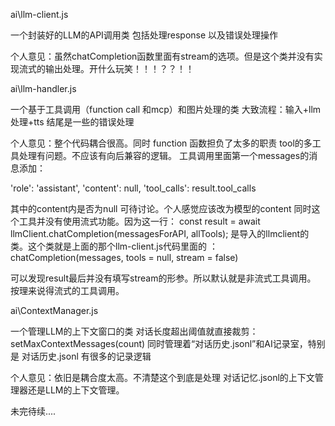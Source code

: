 ai\llm-client.js

一个封装好的LLM的API调用类
包括处理response 以及错误处理操作

个人意见：虽然chatCompletion函数里面有stream的选项。但是这个类并没有实现流式的输出处理。开什么玩笑！！！？？！！

ai\llm-handler.js

一个基于工具调用（function call 和mcp）和图片处理的类
大致流程：输入+llm处理+tts 
结尾是一些的错误处理

个人意见：整个代码耦合很高。同时 function 函数担负了太多的职责
tool的多工具处理有问题。不应该有向后兼容的逻辑。
工具调用里面第一个messages的消息添加：

'role': 'assistant',
'content': null,
'tool_calls': result.tool_calls

其中的content内是否为null 可待讨论。个人感觉应该改为模型的content
同时这个工具并没有使用流式功能。因为这一行：
const result = await llmClient.chatCompletion(messagesForAPI, allTools);
是导入的llmclient的类。这个类就是上面的那个llm-client.js代码里面的
：chatCompletion(messages, tools = null, stream = false)

可以发现result最后并没有填写stream的形参。所以默认就是非流式工具调用。
按理来说得流式的工具调用。

ai\ContextManager.js

一个管理LLM的上下文窗口的类
对话长度超出阈值就直接裁剪：setMaxContextMessages(count)
同时管理着“对话历史.jsonl”和AI记录室，特别是 对话历史.jsonl
有很多的记录逻辑

个人意见：依旧是耦合度太高。不清楚这个到底是处理 对话记忆.jsonl的上下文管理器还是LLM的上下文管理。



未完待续....

